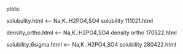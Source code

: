 plots:

solubulity.html <-- Na,K..H2PO4,SO4 solubility 111021.html

density_ortho.html <-- Na,K..H2PO4,SO4 density ortho 170522.html

solubility_6sigma.html <-- Na,K..H2PO4,SO4 solubility 280422.html
